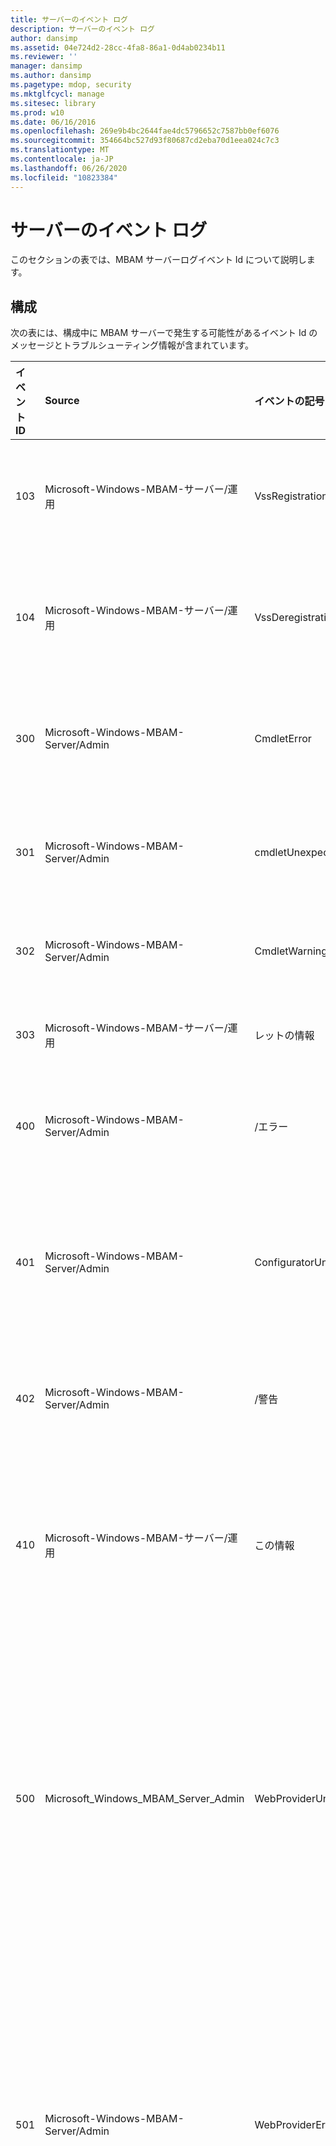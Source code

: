 ```yaml
---
title: サーバーのイベント ログ
description: サーバーのイベント ログ
author: dansimp
ms.assetid: 04e724d2-28cc-4fa8-86a1-0d4ab0234b11
ms.reviewer: ''
manager: dansimp
ms.author: dansimp
ms.pagetype: mdop, security
ms.mktglfcycl: manage
ms.sitesec: library
ms.prod: w10
ms.date: 06/16/2016
ms.openlocfilehash: 269e9b4bc2644fae4dc5796652c7587bb0ef6076
ms.sourcegitcommit: 354664bc527d93f80687cd2eba70d1eea024c7c3
ms.translationtype: MT
ms.contentlocale: ja-JP
ms.lasthandoff: 06/26/2020
ms.locfileid: "10823384"
---
```

# サーバーのイベント ログ


このセクションの表では、MBAM サーバーログイベント Id について説明します。

## 構成


次の表には、構成中に MBAM サーバーで発生する可能性があるイベント Id のメッセージとトラブルシューティング情報が含まれています。

<table>
<colgroup>
<col width="20%" />
<col width="20%" />
<col width="20%" />
<col width="20%" />
<col width="20%" />
</colgroup>
<thead>
<tr class="header">
<th align="left">イベント ID</th>
<th align="left">Source</th>
<th align="left">イベントの記号</th>
<th align="left">メッセージ</th>
<th align="left">トラブルシューティング</th>
</tr>
</thead>
<tbody>
<tr class="odd">
<td align="left"><p>103</p></td>
<td align="left"><p>Microsoft-Windows-MBAM-サーバー/運用</p></td>
<td align="left"><p>VssRegistrationException</p></td>
<td align="left"><p>VSS 登録中に例外がスローされました。</p></td>
<td align="left"><p></p></td>
</tr>
<tr class="even">
<td align="left"><p>104</p></td>
<td align="left"><p>Microsoft-Windows-MBAM-サーバー/運用</p></td>
<td align="left"><p>VssDeregistrationException</p></td>
<td align="left"><p>VSS 登録解除中に例外がスローされました。</p></td>
<td align="left"><p></p></td>
</tr>
<tr class="odd">
<td align="left"><p>300</p></td>
<td align="left"><p>Microsoft-Windows-MBAM-Server/Admin</p></td>
<td align="left"><p>CmdletError</p></td>
<td align="left"><p>フォルダーの削除に失敗しました。</p></td>
<td align="left"><p>タスクの実行中に終了したエラーが発生したことを示します。 さらに、MBAM セットアップを診断するために、ログの他のイベントメッセージを調べます。</p></td>
</tr>
<tr class="even">
<td align="left"><p>301</p></td>
<td align="left"><p>Microsoft-Windows-MBAM-Server/Admin</p></td>
<td align="left"><p>cmdletUnexpectedError</p></td>
<td align="left"><p>予期しないコマンドレットエラー。</p></td>
<td align="left"><p></p></td>
</tr>
<tr class="odd">
<td align="left"><p>302</p></td>
<td align="left"><p>Microsoft-Windows-MBAM-Server/Admin</p></td>
<td align="left"><p>CmdletWarning</p></td>
<td align="left"><p>コマンドレットの警告。</p></td>
<td align="left"><p></p></td>
</tr>
<tr class="even">
<td align="left"><p>303</p></td>
<td align="left"><p>Microsoft-Windows-MBAM-サーバー/運用</p></td>
<td align="left"><p>レットの情報</p></td>
<td align="left"><p>コマンドレットの情報。</p></td>
<td align="left"><p>情報のみトラブルシューティングは不要です。 このイベントは、enabling\disabling (機能の開始) や操作の取り消しなどのコマンドレットによって、タスクが実行されていることを示します。</p></td>
</tr>
<tr class="odd">
<td align="left"><p>400</p></td>
<td align="left"><p>Microsoft-Windows-MBAM-Server/Admin</p></td>
<td align="left"><p>/エラー</p></td>
<td align="left"><p>コンフィギュレーターエラー。</p></td>
<td align="left"><p>MBAM コンフィギュレーターの起動中にエラーが発生したことを示します。 ユーザーに MBAM コンフィギュレーターを起動する適切な権限があることを確認します。</p></td>
</tr>
<tr class="even">
<td align="left"><p>401</p></td>
<td align="left"><p>Microsoft-Windows-MBAM-Server/Admin</p></td>
<td align="left"><p>ConfiguratorUnexpectedError</p></td>
<td align="left"><p>予期しないコンフィギュレーターエラー。</p></td>
<td align="left"><p>MBAM コンフィギュレータータスクの実行中に終了エラーが発生したことを示します。 エラーメッセージには、エラーに関する詳細情報が含まれています。 また、イベントログの他のエラーメッセージを調べて、MBAM セットアップをさらに診断します。 次のような既知のエラーがあります。</p>
<ul>
<li><p>ユーザーによって選択された証明書を取得または検証できない</p></li>
<li><p>レポート URL の解析エラー</p></li>
<li><p>ユーザーのイベントログを開くことができない</p></li>
</ul></td>
</tr>
<tr class="odd">
<td align="left"><p>402</p></td>
<td align="left"><p>Microsoft-Windows-MBAM-Server/Admin</p></td>
<td align="left"><p>/警告</p></td>
<td align="left"><p>コンフィギュレーター警告。</p></td>
<td align="left"><p>MBAM コンフィギュレータータスクが予期したとおりに完了せず、完全に失敗しなかったことを示します。 既知のタスクには、web アプリケーション機能で構成された LocalMachine\My store の見つからない証明書、または保留中のタスクのタイムアウトが含まれます。</p></td>
</tr>
<tr class="even">
<td align="left"><p>410</p></td>
<td align="left"><p>Microsoft-Windows-MBAM-サーバー/運用</p></td>
<td align="left"><p>この情報</p></td>
<td align="left"><p>コンフィギュレーター情報。</p></td>
<td align="left"><p>情報のみトラブルシューティングは不要です。 このイベントは、MBAM コンフィギュレーターによってタスクが呼び出されていることを示します。 既知のタスクには次のものがあります。</p>
<ul>
<li><p>コンフィギュレーターの起動</p></li>
<li><p>MBAM 機能のソフトウェアの前提条件を確認する</p></li>
<li><p>MBAM 機能のパラメーターを検証する</p></li>
<li><p>MBAM 機能の Enabling\disabling\committing</p></li>
<li><p>コンフィギュレーターからの PowerShell スクリプトの生成</p></li>
</ul></td>
</tr>
<tr class="odd">
<td align="left"><p>500</p></td>
<td align="left"><p>Microsoft_Windows_MBAM_Server_Admin</p></td>
<td align="left"><p>WebProviderUnexpectedError</p></td>
<td align="left"><p>Web アプリケーションプロバイダーの予期しないエラーが発生した。</p></td>
<td align="left"><p>MBAM web サイトまたは web サービスを IIS で有効化および構成するときに、エラーが発生したことを示します。 次のような既知のエラーがあります。</p>
<ul>
<li><p>IIS のルートフォルダーが見つかりませんでした</p></li>
<li><p>ファイルの形式が正しくないか、設定が見つからないために web.config の IIS 構成にアクセスできない</p></li>
<li><p>Web アプリケーションの作成または削除に失敗した場合</p></li>
<li><p>IIS アクセス違反</p></li>
</ul>
<p>このエラーは、MBAM が Active Directory (AD) にアクセスしてユーザーアカウントを検証できない場合にも記録されます。 IIS がインストールされていること、適切に構成されていること、IIS サービスが実行されていることを確認します。 すべての MBAM ソフトウェアの前提条件を満たしていることを確認します。 ユーザーに、IIS インスタンスで web アプリケーションを作成するための適切な権限があることを確認します。 ユーザーに AD 内のユーザーアカウントオブジェクトの読み取りアクセス権があることを確認します。</p></td>
</tr>
<tr class="even">
<td align="left"><p>501</p></td>
<td align="left"><p>Microsoft-Windows-MBAM-Server/Admin</p></td>
<td align="left"><p>WebProviderError</p></td>
<td align="left"><p>Web アプリケーションプロバイダーの予期しないエラーが発生した。</p></td>
<td align="left"><p>MBAM web サイトまたは web サービスを IIS で有効化、無効化、または構成しているときにエラーが発生したことを示します。 次のような既知のエラーがあります。</p>
<ul>
<li><p>IIS から基本または WSHttp のバインド情報を読み取ることができない</p></li>
<li><p>IIS 構成ファイルの id セクションまたは id セクションの DNS エントリが見つからない</p></li>
<li><p>レジストリキー HKLM\SOFTWARE\Microsoft\InetStp を開くことができない</p></li>
<li><p>レジストリキー HKLM\SOFTWARE\Microsoft\InetStp から値のパスの Wwwroot を読み取ることができない</p></li>
<li><p>ユーザーは MBAM の予約名で仮想ディレクトリ名を指定しようとしています</p></li>
</ul>
<p>IIS がインストールされ、正しく構成されていることを確認します。 レジストリキー HKLM\SOFTWARE\Microsoft\InetStp: PathWWWRoot が存在し、アクセス可能であることを確認します。 IIS のバインド情報が破損していないことを確認します。</p></td>
</tr>
<tr class="odd">
<td align="left"><p>502</p></td>
<td align="left"><p>Microsoft-Windows-MBAM-Server/Admin</p></td>
<td align="left"><p>WebProviderWarning</p></td>
<td align="left"><p>Web アプリケーションプロバイダーの警告。</p></td>
<td align="left"><p>MBAM web サイトまたは web サービスを有効にしているときに、終了しないエラーが発生したことを示します。 次のような既知のエラーがあります。</p>
<ul>
<li><p>アプリプールアカウントのサービスプリンシパル名 (SPN) を検証するための AD へのアクセスエラー</p></li>
<li><p>AD の複数のアカウントに割り当てられているため、SPN の検証が失敗する</p></li>
<li><p>AD のアプリプールアカウントで SPN を登録できない</p></li>
<li><p>SPN が AD のアプリプール以外のアカウントに登録されている</p></li>
<li><p>ロールバック操作中に AD のアプリプールアカウントから SPN を削除できない</p></li>
<li><p>IIS サーバーで IIS_IUSRS グループに [バッチとしてログオン] 権限が付与されているかどうかを確認できない</p></li>
</ul>
<p>イベントメッセージには、特定のエラーに関する詳細情報が含まれます。 MBAM セットアップが実行されているサーバーから広告が到達可能であることを確認します。 MBAM セットアップを実行しているユーザーが、AD のアプリプールアカウントに対する読み取りアクセス許可を持っていることを確認します。 SPN が AD のアプリプールアカウントで既に登録されている場合は、他のアカウントに登録されていないことを確認します。</p></td>
</tr>
<tr class="even">
<td align="left"><p>503</p></td>
<td align="left"><p>Microsoft-Windows-MBAM-サーバー/運用</p></td>
<td align="left"><p>WebProviderInformation</p></td>
<td align="left"><p>Web アプリケーションプロバイダー情報。 説明</p></td>
<td align="left"><p>情報のみトラブルシューティングは不要です。 このイベントは、MBAM セットアップによってタスクが呼び出されていることを示します。 既知のタスクには、バインド情報やルートサイトなどの IIS 構成の取得、サービスプリンシパル名 (SPN) の構成などがあります。</p></td>
</tr>
<tr class="odd">
<td align="left"><p>600</p></td>
<td align="left"><p>Microsoft-Windows-MBAM-Server/Admin</p></td>
<td align="left"><p>SetupUnexpectedError</p></td>
<td align="left"><p>予期しないセットアップエラー。</p></td>
<td align="left"><p>Enabling\disabling または MBAM 機能の構成中に終了エラーが発生したことを示します。 次のような既知のエラーがあります。</p>
<ul>
<li><p>エラーの発生後にタスクをロールバックできない</p></li>
<li><p>レジストリからの読み取りエラー</p></li>
<li><p>ファイルシステム内のフォルダーを作成または削除できない</p></li>
<li><p>SQL のバージョン情報を読み取ることができない</p></li>
<li><p>SQL で VSS writer を登録できない</p></li>
</ul>
<p>イベントメッセージには、特定のエラーに関する詳細情報が含まれます。 すべての MBAM ソフトウェアの前提条件を満たしていることを確認します。 MBAM レジストリパス (存在する場合)、HKEY_LOCAL_MACHINE \SOFTWARE\Microsoft\MBAM Server、サブキーがすべて読み取り可能であることを確認します。 MBAM セットアップが実行されているサーバーから広告が到達可能であることを確認します。 MBAM セットアップを実行しているユーザーに AD の読み取りアクセス許可が与えられていることを確認します。</p>
<p>VSS ライター登録が成功した場合は、サポートされているバージョンの SQL がインストールされていることと、MBAM セットアップを実行しているユーザーがインスタンスにアクセスできることを確認します。 MBAM 機能を無効にするか、MBAM をアンインストールする場合、MBAM がその web サイトと web サービスを削除できるように、ログファイルや web.config ファイルなどのすべてのファイルが閉じていることを確認します。</p></td>
</tr>
<tr class="even">
<td align="left"><p>601</p></td>
<td align="left"><p>Microsoft-Windows-MBAM-Server/Admin</p></td>
<td align="left"><p>SetupError</p></td>
<td align="left"><p>セットアップエラー。</p></td>
<td align="left"><p>Enabling\disabling または MBAM 機能の構成中に終了エラーが発生したことを示します。 次のような既知のエラーがあります。</p>
<ul>
<li><p>IIS で MBAM 構成を読み取ることができない</p></li>
<li><p>IIS 構成の壊れた appSettings セクション、または設定の誤り</p></li>
<li><p>ホスト名の検証エラー</p></li>
<li><p>SQL のバージョン情報を読み取ることができない</p></li>
<li><p>SQL で VSS writer を登録できない</p></li>
</ul>
<p>イベントメッセージには、特定のエラーに関する詳細情報が含まれます。 IIS がインストールされ、正しく構成されていることを確認します。 すべての MBAM ソフトウェアの前提条件を満たしていることを確認します。 VSS ライター登録が成功した場合は、サポートされているバージョンの SQL がインストールされていることと、MBAM セットアップを実行しているユーザーがインスタンスにアクセスできることを確認します。</p></td>
</tr>
<tr class="odd">
<td align="left"><p>602</p></td>
<td align="left"><p>Microsoft-Windows-MBAM-Server/Admin</p></td>
<td align="left"><p>SetupWarning</p></td>
<td align="left"><p>設定の警告。</p></td>
<td align="left"><p>Enabling\disabling または MBAM 機能 (Configuration Manager (CM) インテグレーションまたは MBAM web アプリケーションなど) を構成しているときに、終了しないエラーが発生したことを示します。 既知のエラー: CM の SRS ロールポイントからの MBAM レポートの削除に失敗し、ドメインコントローラーからホスト名を解決できませんでした。 イベントメッセージには、特定のエラーに関する詳細情報が含まれます。</p>
<p>MBAM セットアップが実行されているサーバーから広告が到達可能であることを確認します。 MBAM セットアップを実行しているユーザーが、CM で SRS 役割ポイントとして構成されている SSRS インスタンスのアクセス許可を削除していることを確認します。</p></td>
</tr>
<tr class="even">
<td align="left"><p>603</p></td>
<td align="left"><p>Microsoft-Windows-MBAM-サーバー/運用</p></td>
<td align="left"><p>SetupInformation</p></td>
<td align="left"><p>セットアップ情報。</p></td>
<td align="left"><p>情報のみトラブルシューティングは不要です。</p></td>
</tr>
<tr class="odd">
<td align="left"><p>605</p></td>
<td align="left"><p>Microsoft-Windows-MBAM-Server/Admin</p></td>
<td align="left"><p>Webproviderソフトウェア Checkfailure</p></td>
<td align="left"><p>Web アプリケーションは、1つ以上のソフトウェアの依存関係が満たされていないため、有効にできません。</p></td>
<td align="left"><p>MBAM web site/web サービスのインストール中に、MBAM セットアップは必要な前提条件が適切かどうかを確認します。 このメッセージは、必要な前提条件が見つからないため、MBAM が要求された web サイト/web サービスをインストールできなかったことを示します。 不足している前提条件の詳細については、このメッセージの前にあるエラーメッセージを参照してください。</p></td>
</tr>
<tr class="even">
<td align="left"><p>606</p></td>
<td align="left"><p>Microsoft-Windows-MBAM-Server/Admin</p></td>
<td align="left"><p>SetupParameterValidationFailure</p></td>
<td align="left"><p>サーバー機能を有効にするために必要なパラメーターが指定されていないか、検証に合格しませんでした。</p></td>
<td align="left"><p>MBAM 機能を構成するために必要なパラメーターが指定されていないか、検証をパスしなかったことを示します。</p></td>
</tr>
<tr class="odd">
<td align="left"><p>607</p></td>
<td align="left"><p>Microsoft-Windows-MBAM-Server/Admin</p></td>
<td align="left"><p>SetupParameterValidationFailureWithError</p></td>
<td align="left"><p>サーバー機能を有効にするために必要な指定されたパラメーターを検証しようとしたときにエラーが発生しました。</p></td>
<td align="left"><p>サーバー機能を有効にするために必要な指定されたパラメーターを検証しようとしたときに、エラーが発生したことを示します。</p></td>
</tr>
<tr class="even">
<td align="left"><p>700</p></td>
<td align="left"><p>Microsoft-Windows-MBAM-Server/Admin</p></td>
<td align="left"><p>DbProviderUnexpectedError</p></td>
<td align="left"><p>データベースプロバイダーの予期しないエラーが発生した。</p></td>
<td align="left"><p></p></td>
</tr>
<tr class="odd">
<td align="left"><p>701</p></td>
<td align="left"><p>Microsoft-Windows-MBAM-Server/Admin</p></td>
<td align="left"><p>DbProviderError</p></td>
<td align="left"><p>DB プロバイダーエラー。</p></td>
<td align="left"><p>EventDetails セクションに含まれるメッセージは、実際のエラーに関する詳細情報を提供する必要があります。 確認する領域の一部を次に示します。</p>
<ul>
<li><p>MBAM セットアップ指定された接続情報を使用してデータベースに接続できませんでした。 MBAM セットアップに提供される接続文字列の詳細を確認します。</p></li>
<li><p>MBAM セットアップ指定したドメインアカウントの資格情報を使用して、指定されたデータベースに接続できませんでした。 ドメインアカウントのユーザー名とパスワードが有効であることを確認します。</p></li>
<li><p>MBAM セットアップ指定したドメインアカウントの資格情報を使用して、指定されたデータベースに接続できませんでした。 指定したドメインアカウントに、MBAM データベースに接続するために必要な権限があることを確認します。</p></li>
<li><p>Mbam の新しいバージョンの MBAM データベースが既にインストールされている場合、MBAM Dac pac が失敗します。 指定の SQL server に MBAM Db の新しいバージョンが存在しないことを確認します。</p></li>
</ul></td>
</tr>
<tr class="even">
<td align="left"><p>702</p></td>
<td align="left"><p>Microsoft-Windows-MBAM-Server/Admin</p></td>
<td align="left"><p>DbProviderWarning</p></td>
<td align="left"><p>DB プロバイダーの警告。</p></td>
<td align="left"><p></p></td>
</tr>
<tr class="odd">
<td align="left"><p>703</p></td>
<td align="left"><p>Microsoft-Windows-MBAM-サーバー/運用</p></td>
<td align="left"><p>DbProviderInformation</p></td>
<td align="left"><p>DB プロバイダー情報。</p></td>
<td align="left"><p>情報のみトラブルシューティングは不要です。</p></td>
</tr>
<tr class="even">
<td align="left"><p>704</p></td>
<td align="left"><p>Microsoft-Windows-MBAM-Server/Admin</p></td>
<td align="left"><p>DbProviderDacError</p></td>
<td align="left"><p>データ層アプリケーションの展開中にエラーが発生しました。</p></td>
<td align="left"><p>MBAM は、データベースをデータ層アプリケーションとしてパッケージ化し、そのデータベースを Microsoft の場合は、そのアプリケーションを登録しようとします。 コンテキストのエラーメッセージは、DAC サービスによって報告されます。 イベントには、発生した問題に関する詳細情報が含まれている必要があります。 エラーメッセージ内の情報を読み、問題のトラブルシューティングを行い、修正します。</p></td>
</tr>
<tr class="odd">
<td align="left"><p>705</p></td>
<td align="left"><p>Microsoft-Windows-MBAM-Server/Admin</p></td>
<td align="left"><p>DbProviderDacWarning</p></td>
<td align="left"><p>データ層アプリケーションの展開中に警告が発生しました。</p></td>
<td align="left"><p>MBAM は、データベースをデータ層アプリケーションとしてパッケージ化し、それを Microsoft の場合は、これらのファイルを登録しようとします。 コンテキストの警告メッセージは、DAC サービスによって報告されます。 イベントには、発生した問題に関する詳細情報が含まれている必要があります。 警告メッセージの情報を読み、問題のトラブルシューティングを行い、修正します。</p></td>
</tr>
<tr class="even">
<td align="left"><p>706</p></td>
<td align="left"><p>Microsoft-Windows-MBAM-サーバー/運用</p></td>
<td align="left"><p>DbProviderDacInformation</p></td>
<td align="left"><p>データ層アプリケーションの展開中にメッセージが発生しました。</p></td>
<td align="left"><p>情報のみトラブルシューティングは不要です。</p></td>
</tr>
<tr class="odd">
<td align="left"><p>800</p></td>
<td align="left"><p>Microsoft-Windows-MBAM-Server/Admin</p></td>
<td align="left"><p>ReportProviderUnexpectedError</p></td>
<td align="left"><p>レポートプロバイダーの予期しないエラーが発生した。</p></td>
<td align="left"><p>レポートプロバイダーの予期しないエラーが発生した。 説明{exceptionDetails}次に、考えられる例外の詳細をいくつか示します。</p>
<p><strong>ディレクトリ &#39; {directoryName} の名前の取得中にエラーが発生しました &#39;</strong></p>
<p><strong>ディレクトリ &#39; {directoryName} のファイルの取得中に例外が発生しました &#39;</strong></p>
<p><strong>ディレクトリ &#39; {directoryName} のディレクトリを列挙するときに例外が発生しました &#39;</strong></p>
<p><strong>ファイル &#39; {fileName} のすべてのバイトを読み取り中に例外が発生しました &#39;</strong></p>
<p>MBAM のインストール中に、MBAM セットアップでは、指定したインストールパスにすべてのレポートファイルが unzips されます。 レポートのインストールの一環として、インストールモジュールはインストールパスで解凍されたレポートファイルにアクセスし、SQL Reporting services と通信してレポートファイルを公開します。 上記のエラーは、MBAM が、解凍されたインストールパスでファイル/フォルダーにアクセスできない場合に発生します。 この問題を解決するには、次のヒントを参考にしてください。</p>
<ul>
<li><p>MBAM がインストールされていることを確認します。</p></li>
<li><p>Regkey HKEY_LOCAL_MACHINE \SOFTWARE\Microsoft\MBAM \ installationpath が存在し、実行しているユーザーがアクセスできることを確認します。</p></li>
<li><p>MBAM インストールパスのファイルを報告するパスが、248文字を超えていないことを確認します。</p></li>
<li><p>MBAM セットアップフォルダーまたは MBAM インストールパスに含まれるファイルが、インストール後に変更されていないことを確認します。</p></li>
<li><p>セットアップを実行しているユーザーが、MBAM インストールフォルダーの読み取り/書き込みを許可されていることを確認します。</p></li>
</ul>
<p><strong>Reporting Services の接続に失敗しました。{exceptionDetails}</strong></p>
<p>MBAM レポートのインストール中に、モジュールは SSRS web サービスと通信して、フォルダーを作成し、レポートを公開しようとします。 上記のメッセージは、MBAM が SSRS web サービスを検出または通信できなかったことを示します。 この問題を解決するには、次のヒントを参考にしてください。</p>
<ul>
<li><p>指定したコンピューターに SSRS がインストールされていることを確認します。</p></li>
<li><p>SSRS コンソールを使用して、SSRS が有効で実行中であることを確認します。</p></li>
<li><p>セットアップを実行しているユーザーが、SSRS へのアクセスを許可されていることを確認します。</p></li>
</ul>
<p><strong>Reporting Services インスタンス URL &#39; {SSRSInstanceUrl} &#39; を使用して MBAM レポートを削除できませんでした。MBAM レポートに必要な SSRS インスタンスが実行され、正しく構成されていることを確認します。</strong></p>
<p>MBAM インストールに失敗した場合、またはユーザーが MBAM レポート機能を無効にした場合、セットアップモジュールは SSRS レポートを削除します。 上記のメッセージは、MBAM が SSRS レポートを削除できなかったことを示します。 この問題を解決するには、次のヒントを参考にしてください。</p>
<ul>
<li><p>指定したコンピューターに SSRS がインストールされていることを確認します。</p></li>
<li><p>SSRS コンソールを使用して、SSRS が有効で実行中であることを確認します。</p></li>
<li><p>セットアップを実行しているユーザーが、SSRS へのアクセスを許可されていることを確認します。</p></li>
</ul>
<p><strong>レポートの発行中にエラーが発生しました。{exceptionDetails}。</strong></p>
<p>MBAM レポートのインストール中に、モジュールは SSRS web サービスと通信して、フォルダーを作成し、レポートを公開しようとします。 上のメッセージは、レポートの発行中に、SSRS web サービスによって報告され、例外が発生したことを示します。 この問題を解決するには、次のヒントを参考にしてください。</p>
<ul>
<li><p>SSRS コンソールを使用して、SSRS が有効で実行中であることを確認します。</p></li>
<li><p>セットアップを実行しているユーザーが、SSRS へのレポートのアクセス/公開を許可されていることを確認します。</p></li>
</ul>
<p><strong>グループのユーザー名 &#39; {userName} &#39; のポリシーは既に存在します。 これが正しくない場合は、レポートサービスの重複または無効のポリシーを手動で変更します。</strong></p>
<p>MBAM レポートを公開した後、MBAM セットアップは MBAM レポートのユーザーロール (まだ存在しない場合) を作成し、それに対応するユーザーポリシーを設定します。 上のエラーは、レポートユーザーロールポリシーを設定しているときに、SSRS web サービスで例外がスローされたことを示します。 イベントメッセージに記載されている手順に従い、「」を参照してください &quot; <a href="https://www.microsoft.com/technet/support/ee/transform.aspx?ProdName=SQL+Server+Reporting+Services&amp;ProdVer=8.00&amp;EvtID=rsInvalidPolicyDefinition&amp;EvtSrc=Microsoft.ReportingServices.Diagnostics.ErrorStrings.resources.Strings&amp;LCID=1033&amp;quot" data-raw-source="https://www.microsoft.com/technet/support/ee/transform.aspx?ProdName=SQL+Server+Reporting+Services&amp;amp;ProdVer=8.00&amp;amp;EvtID=rsInvalidPolicyDefinition&amp;amp;EvtSrc=Microsoft.ReportingServices.Diagnostics.ErrorStrings.resources.Strings&amp;amp;LCID=1033&amp;quot"> https://www.microsoft.com/technet/support/ee/transform.aspx?ProdName=SQL+Server+Reporting+Services&amp 。ProdVer = 8.00 &amp; evtid = rsInvalidPolicyDefinition &amp; evtsrc =: 文字列 &amp; LCID = 1033&quot </a> ; 詳細については、こちらを参照してください。</p>
<p><strong>SSRS {exceptionDetails} へのアクセスの検証中にエラーが発生しました。</strong></p>
<p>前提条件の確認の一部として、MBAM setup は、ユーザーが SSRS の下にある [アクセス/作成] フォルダーに対する必要な権限を持っているかどうかを確認します。 このエラーメッセージは、SSRS へのアクセスを確認するために例外が発生したことを示します。 デバッグのヒントについては、例外の詳細を参照してください。</p>
<p><strong>SSRS URL の確認中に SOAP エラーが発生しました。{exceptionDetails}</strong></p>
<p><strong>SSRS URL の確認中に web エラーが発生しました。{exceptionDetails}</strong></p>
<p><strong>SSRS URL の確認中に http/https エラーが発生しました。{exceptionDetails}</strong></p>
<p><strong>SSRS URL の確認中にエラーが発生しました。{exceptionDetails}</strong></p>
<p>前提条件チェックの一部として、MBAM セットアップは、指定された SSRS インスタンスに関連付けられている Url を取得し、SSRS web サービスとの通信を試みます。 上記のエラーメッセージは、指定した URL の SSRS web サービスが例外をスローしたことを示しています。詳細については、「例外の詳細」を参照してください。 ここでは、SSRS 通信の問題を解決するためのヒントをいくつか紹介します。</p>
<ul>
<li><p>指定したコンピューターに SSRS がインストールされていることを確認します。</p></li>
<li><p>SSRS コンソールを使用して、SSRS が有効で実行中であることを確認します。</p></li>
<li><p>セットアップを実行しているユーザーが、SSRS へのアクセスを許可されていることを確認します。</p></li>
</ul>
<p><strong>SSRS バージョンの取得中にエラーが発生しました。 {exceptionDetails}</strong></p>
<p>前提条件の確認の一部として、MBAM セットアップは WMI を検索して、指定された SSRS インスタンスに関連付けられているバージョン番号を取得します。 上のエラーメッセージは、WMI の照会中に例外が発生したことを示します。 詳細については、「例外の詳細」を参照してください。 次のようなチェックを行うことができます。</p>
<ul>
<li><p>指定したインスタンス名の SSRS が指定のコンピューターにインストールされていることを確認します。</p></li>
<li><p>SSRS コンソールを使用して、SSRS が有効で実行中であることを確認します。</p></li>
<li><p>セットアップを実行しているユーザーが、WMI 名前空間の下にある SSRS クラスのクエリを許可されていることを確認します。</p></li>
</ul>
<p><strong>現在のユーザーは、{ssrsWMINamespace} &#39; に WMI 名前空間 &#39; アクセスする権限がありません。</strong></p>
<p><strong>{SsrsWMINamespace} &#39; の名前空間 &#39; の列挙中にエラーが発生しました。 ローカルホスト上の SSRS WMI プロバイダーの RPC サーバーが見つかりません。</strong></p>
<p><strong>{SsrsNamespace} &#39; &#39; 名前空間の列挙中にエラーが発生しました。 ローカルホスト上で SSRS のインスタンスが見つかりません。</strong></p>
<p><strong>WMI へのアクセス中にエラーが発生しました。 インスタンス &#39; {ssrsInstance} &#39; の RPC サーバーが見つかりませんでした。</strong></p>
<p><strong>WMI へのアクセス中にエラーが発生しました。 インスタンス名 &#39; {ssrsInstanceName} &#39; が正しくありません。</strong></p>
<p><strong>WMI へのアクセス中にエラーが発生しました。 ローカルホストで &#39; {ssrsInstanceName} &#39; インスタンスが見つかりません。</strong></p>
<p>前提条件チェックの一部として、MBAM セットアップは WMI を検索して、指定されたインスタンスに関連付けられている WMI 名前空間を取得します。 上のエラーメッセージは、WMI の照会中に例外が発生したことを示します。 詳細については、「例外の詳細」を参照してください。 次のようなチェックを行うことができます。</p>
<ul>
<li><p>指定したインスタンス名の SSRS が指定のコンピューターにインストールされていることを確認します。</p></li>
<li><p>SSRS コンソールを使用して、SSRS が有効で実行中であることを確認します。</p></li>
<li><p>セットアップを実行しているユーザーが、WMI 名前空間の下にあるアクセス/クエリ SSRS クラスを許可していることを確認します。</p></li>
</ul></td>
</tr>
<tr class="even">
<td align="left"><p>801</p></td>
<td align="left"><p>Microsoft-Windows-MBAM-Server/Admin</p></td>
<td align="left"><p>ReportProviderError</p></td>
<td align="left"><p>レポートプロバイダーの予期しないエラーが発生した。</p></td>
<td align="left"><p>SQL server reporting services インスタンスの名前が指定されている場合、MBAM は、レポートインスタンスに対応する WMI 名前空間を見つけて、それに接続しようとします。 このエラーは、MBAM が SSRS WMI 名前空間を検索するか、または実行しようとしたときに、MBAM で例外が発生した場合に発生します。 詳細については、このメッセージの前に MBAM セットアップチャネルに記録されているエラーメッセージの情報を参照してください。 次の点を確認できます。</p>
<ul>
<li><p>指定したインスタンス名の SSRS が稼働していることを確認する</p></li>
<li><p>MBAM インストールを実行しているユーザーアカウントに、SSRS WMI 名前空間へのクエリ/接続に必要な権限があることを確認する</p></li>
</ul></td>
</tr>
<tr class="odd">
<td align="left"><p>802</p></td>
<td align="left"><p>Microsoft-Windows-MBAM-Server/Admin</p></td>
<td align="left"><p>ReportProviderWarning 警告</p></td>
<td align="left"><p>レポートプロバイダーの警告。</p></td>
<td align="left"><p></p></td>
</tr>
<tr class="even">
<td align="left"><p>803</p></td>
<td align="left"><p>Microsoft-Windows-MBAM-サーバー/運用</p></td>
<td align="left"><p>ReportProviderInformation</p></td>
<td align="left"><p>プロバイダー情報をレポートします。</p></td>
<td align="left"><p>情報のみトラブルシューティングは不要です。</p></td>
</tr>
<tr class="odd">
<td align="left"><p>900</p></td>
<td align="left"><p>Microsoft-Windows-MBAM-Server/Admin</p></td>
<td align="left"><p>CMProviderUnexpectedError</p></td>
<td align="left"><p>CM provider で予期しないエラーが発生した。</p></td>
<td align="left"><p>MBAM の Configuration Manager (CM) 統合機能を enabling\disabling または構成しているときに、終了エラーが発生したことを示します。 次のような既知のエラーがあります。</p>
<ul>
<li><p>SMS プロバイダー経由で CM サイトサーバーに接続できない</p></li>
<li><p>レジストリからの読み取りエラー</p></li>
<li><p>ファイルシステム内のフォルダーを作成または削除できない</p></li>
<li><p>ローカルコンピューター上の Configuration Manager コンソールのインストールを見つけることができない</p></li>
<li><p>CM で SRS の役割ポイントとして構成されている SSRS インスタンスの情報を取得できない</p></li>
</ul>
<p>イベントメッセージには、特定のエラーに関する詳細情報が含まれます。 すべての MBAM ソフトウェアの前提条件を満たしていることを確認します。 MBAM レジストリパス (存在する場合)、HKEY_LOCAL_MACHINE \SOFTWARE\Microsoft\MBAM Server、およびすべてのサブキーが読み取り可能であることを確認します。 MBAM がサポートされている Configuration Manager のバージョンと統合されていることを確認します。 MBAM セットアップが呼び出されているコンピューターに Configuration Manager コンソールがインストールされていることを確認します。また、コンソールを使用してターゲット CM サイトサーバーに接続することもできます。 有効な SSRS インスタンスが CM の SRS ロールポイントとして構成されていること、および MBAM セットアップを実行しているユーザーに SSRS インスタンスの read\write 権限が与えられていることを確認します。</p></td>
</tr>
<tr class="even">
<td align="left"><p>901</p></td>
<td align="left"><p>Microsoft-Windows-MBAM-Server/Admin</p></td>
<td align="left"><p>CMProviderError</p></td>
<td align="left"><p>CM provider で予期しないエラーが発生した。</p></td>
<td align="left"><p>MBAM の Configuration Manager (CM) 統合機能を enabling\disabling または構成しているときに、終了エラーが発生したことを示します。 次のような既知のエラーがあります。</p>
<ul>
<li><p>SMS プロバイダー経由で CM サイトサーバーに接続できない</p></li>
<li><p>レジストリからの読み取りエラー</p></li>
<li><p>ファイルシステム内のフォルダーを作成または削除できない</p></li>
<li><p>ローカルコンピューター上の Configuration Manager コンソールのインストールを見つけることができない</p></li>
<li><p>SSRS の ConfigMgr フォルダーが、SRS の役割ポイントレポートのルートフォルダーとして見つからない</p></li>
<li><p>SSRS に ConfigMgr 共有データソースが見つかりませんでした</p></li>
<li><p>CM の SRS 役割ポイントとして構成されている SSRS インスタンスでの SSRS レポートの展開に失敗する</p></li>
<li><p>CM で構成項目とベースラインを作成できない</p></li>
</ul>
<p>イベントメッセージには、特定のエラーに関する詳細情報が含まれます。 すべての MBAM ソフトウェアの前提条件を満たしていることを確認します。 MBAM レジストリパス (存在する場合)、HKEY_LOCAL_MACHINE \SOFTWARE\Microsoft\MBAM Server、およびすべてのサブキーが読み取り可能であることを確認します。 MBAM がサポートされている Configuration Manager のバージョンと統合されていることを確認します。 MBAM セットアップが呼び出されているコンピューターに Configuration Manager コンソールがインストールされていることを確認します。また、コンソールを使用してターゲット CM サイトサーバーに接続することもできます。 CM で構成項目、ベースライン、コレクションを作成するために必要な read\write 権限がユーザーにあることを確認します。 有効な SSRS インスタンスが CM の SRS ロールポイントとして構成されていること、および MBAM セットアップを実行しているユーザーに SSRS インスタンスの read\write 権限が与えられていることを確認します。</p></td>
</tr>
<tr class="odd">
<td align="left"><p>902</p></td>
<td align="left"><p>Microsoft_Windows_MBAM_Server_Admin</p></td>
<td align="left"><p>CMProviderWarning</p></td>
<td align="left"><p>CM provider の警告。</p></td>
<td align="left"><p>Configuration Manager (CM) 統合機能を有効にしているときに、終了しないエラーが発生したことを示します。 既知のエラーとしては、MBAM サポートされているコンピューターコレクションでのコレクションルールのコミットの失敗、およびその他の SSRS およびネットワーク関連のエラーがあります。</p>
<p>イベントメッセージには、特定のエラーに関する詳細情報が含まれます。 この警告の原因となる操作は、警告の後に廃止されます。 何度か再試行した後にエラーが引き続き発生する場合は、MBAM が実際のエラーで終了する可能性があります。 さらに、MBAM セットアップを診断するために、ログの他のイベントメッセージを調べます。</p></td>
</tr>
<tr class="even">
<td align="left"><p>903</p></td>
<td align="left"><p>Microsoft-Windows-MBAM-サーバー/運用</p></td>
<td align="left"><p>CMProviderInformation</p></td>
<td align="left"><p>CM プロバイダー情報。</p></td>
<td align="left"><p>情報のみトラブルシューティングは不要です。</p></td>
</tr>
</tbody>
</table>

 

## 操作


次の表には、MBAM を実行しているときに発生する可能性があるイベント Id のメッセージとトラブルシューティング情報が含まれています。

<table>
<colgroup>
<col width="20%" />
<col width="20%" />
<col width="20%" />
<col width="20%" />
<col width="20%" />
</colgroup>
<thead>
<tr class="header">
<th align="left">イベント ID</th>
<th align="left">Source</th>
<th align="left">イベントの記号</th>
<th align="left">メッセージ</th>
<th align="left">トラブルシューティング</th>
</tr>
</thead>
<tbody>
<tr class="odd">
<td align="left"><p>件</p></td>
<td align="left"><p>Microsoft-Windows-MBAM-Web/Admin</p></td>
<td align="left"><p>WebAppSpnError</p></td>
<td align="left"><p>アプリケーション: {SiteName} {VirtualDirectory} に、次のサービスプリンシパル名 (Spn) が含まれていません: {ListOfSpns} アカウントに必要な Spn を登録してください。 {ExecutionAccount}。</p></td>
<td align="left"><p>統合 Windows 認証を成功させるには、必要な Spn が適切である必要があります。 このメッセージは、MBAM アプリケーションに必要な SPN が正しく構成されていないことを示します。 このイベントに含まれる詳細は、詳細情報を提供する必要があります。</p>
<p><a href="mbam-25-server-prerequisites-for-stand-alone-and-configuration-manager-integration-topologies.md#bkmk-prereqsams" data-raw-source="[MBAM 2.5 Server Prerequisites for Stand-alone and Configuration Manager Integration Topologies](mbam-25-server-prerequisites-for-stand-alone-and-configuration-manager-integration-topologies.md#bkmk-prereqsams)">詳細については、「mbam 2.5 Server のスタンドアロンおよび構成マネージャー統合トポロジの前提条件」の「サービスプリンシパル名 (SPN)」を参照してください </a> 。</p></td>
</tr>
<tr class="even">
<td align="left"><p>4d</p></td>
<td align="left"><p>Microsoft-Windows-MBAM Web/Operational</p></td>
<td align="left"><p>PerformanceCounterError</p></td>
<td align="left"><p>パフォーマンスカウンターの取得中にエラーが発生しました。</p>
<p>メッセージ: {EventMessage} カテゴリ: {Category Ofperformancecounter} パフォーマンスカウンター: {NameOfPerformanceCounter} インスタンス: {"パフォーマンスカウンターカテゴリインスタンスの名前" 例外: {ExceptionThrown}</p>
<p>トレースメッセージには、実際の例外メッセージが含まれています。ここでは、次の内容について説明します。</p>
<p><strong>ArgumentNullException </strong> : この例外は、要求されたパフォーマンスカウンターの category、counter、またはインスタンスが無効である場合にスローされます。</p>
<p><strong>InvalidOperationException </strong> : 区分名が空の文字列 ( &quot; &quot; ) です。-または counterName は空の文字列 ( &quot; &quot; ) です。</p>
<p>または、要求された読み取り/書き込みアクセス許可の設定がこのカウンターでは無効です。</p>
<p>または、指定されたカテゴリは存在しません (readOnly が true の場合)。</p>
<p>または、指定されたカテゴリが .NET Framework のカスタムカテゴリではありません (readOnly が false の場合)。</p>
<p>または、指定されたカテゴリがマルチインスタンスとしてマークされていて、パフォーマンスカウンターをインスタンス名で作成する必要があります。</p>
<p>-または-instanceName が127文字を超えています。</p>
<p>-または-区分区分と counterName は、さまざまな言語にローカライズされています。</p>
<p><strong>System.componentmodel.annotations </strong> : システム API へのアクセス時にエラーが発生しました。</p>
<p><strong>PlatformNotSupportedException </strong> : プラットフォームは windows 98 または Windows me (me) であり、パフォーマンスカウンターをサポートしていません。</p>
<p><strong>と unauthorizedaccessexception </strong> : 管理者権限なしで実行されているコードがパフォーマンスカウンターを読み取ろうとしました。</p></td>
<td align="left"><p>イベントに含まれるメッセージは、スローされた例外についての詳細情報を提供します。 と unauthorizedaccessexception がスローされた場合は、MBAM 実行アカウント (アプリプール) がパフォーマンスカウンター Api にアクセスできることを確認します。</p></td>
</tr>
<tr class="odd">
<td align="left"><p>100</p></td>
<td align="left"><p>Microsoft-Windows-MBAM-Web/Admin</p></td>
<td align="left"><p>AdminServiceRecoveryDbError</p></td>
<td align="left"><p><strong>GetMachineUsers </strong> : データベースからユーザー情報を取得するときにエラーが発生しました。 メッセージ: {message}-または</p>
<p><strong>GetRecoveryKey </strong> : データベースから回復キーを取得しているときにエラーが発生しました。 メッセージ: {message}-または</p>
<p><strong>GetRecoveryKey </strong> : データベースからユーザー情報を取得するときにエラーが発生しました。 メッセージ: {message}-または</p>
<p><strong>GetRecoveryKeyIds </strong> : データベースから回復キー id を取得しているときにエラーが発生しました。 メッセージ: {message}-または</p>
<p><strong>GetTpmHashForUser </strong> : 回復データベースから TPM ハッシュデータを取得するときにエラーが発生しました。 メッセージ: {message}-または</p>
<p><strong>GetTpmHashForUser </strong> : 回復データベースから TPM ハッシュデータを取得するときにエラーが発生しました。 メッセージ: {message}-または</p>
<p><strong>Querydriverecoverdata </strong> : データベースからドライブの回復データを取得するときにエラーが発生しました。 メッセージ: {message}-または</p>
<p><strong>Queryrecoverykeyidforuser </strong> : データベースから回復キー id を取得しているときにエラーが発生しました。 メッセージ: {message}-または</p>
<p><strong>QueryVolumeUsers </strong> : データベースからユーザー情報を取得するときにエラーが発生しました。</p></td>
<td align="left"><p>このメッセージは、MBAM 回復データベースとの通信中に例外が発生した場合に記録されます。 例外に関する具体的な詳細については、トレースに含まれている情報を参照してください。</p>
<p>トラブルシューティングの詳細な手順については、TechNet の記事「 <a href="https://social.technet.microsoft.com/wiki/contents/articles/2102.how-to-troubleshoot-connecting-to-the-sql-server-database-engine.aspx" data-raw-source="[How to Troubleshoot Connecting to the SQL Server Database Engine](https://social.technet.microsoft.com/wiki/contents/articles/2102.how-to-troubleshoot-connecting-to-the-sql-server-database-engine.aspx)"> SQL Server データベースエンジンへの接続に関するトラブルシューティング」を参照してください </a> 。</p></td>
</tr>
<tr class="even">
<td align="left"><p>101</p></td>
<td align="left"><p>Microsoft-Windows-MBAM-Web/Admin</p></td>
<td align="left"><p>Adminservicecomplirunning Dberror</p></td>
<td align="left"><p><strong>GetRecoveryKey </strong> : コンプライアンスデータベースへの監査イベントのログ記録中にエラーが発生しました。 メッセージ: {message}-または</p>
<p><strong>GetRecoveryKeyIds </strong> : コンプライアンスデータベースへの監査イベントのログ記録中にエラーが発生しました。 メッセージ: {message}-または</p>
<p><strong>GetTpmHashForUser </strong> : コンプライアンスデータベースへの監査イベントのログ記録中にエラーが発生しました。 メッセージ: {message}-または</p>
<p><strong>Queryrecoverykeyidforuser </strong> : コンプライアンスデータベースへの監査イベントのログ記録中にエラーが発生しました。 メッセージ: {message}-または</p>
<p><strong>Querydriverecoverdata </strong> : コンプライアンスデータベースへの監査イベントのログ記録中にエラーが発生しました。 メッセージ: {message}</p></td>
<td align="left"><p>このメッセージは、MBAM コンプライアンスデータベースの通信中に例外が発生した場合に記録されます。 例外に関する具体的な詳細については、トレースに含まれている情報を参照してください。</p>
<p>トラブルシューティングの詳細な手順については、TechNet の記事「 <a href="https://social.technet.microsoft.com/wiki/contents/articles/2102.how-to-troubleshoot-connecting-to-the-sql-server-database-engine.aspx" data-raw-source="[How to Troubleshoot Connecting to the SQL Server Database Engine](https://social.technet.microsoft.com/wiki/contents/articles/2102.how-to-troubleshoot-connecting-to-the-sql-server-database-engine.aspx)"> SQL Server データベースエンジンへの接続に関するトラブルシューティング」を参照してください </a> 。</p></td>
</tr>
<tr class="odd">
<td align="left"><p>102</p></td>
<td align="left"><p>Microsoft-Windows-MBAM-Web/Admin</p></td>
<td align="left"><p>AgentServiceRecoveryDbError</p></td>
<td align="left"><p></p></td>
<td align="left"><p>このメッセージは、MBAM エージェントサービスが回復データベースと通信しようとしたときに、例外が発生したことを示します。 例外に関する特定の情報を取得するには、イベントに含まれるメッセージを参照してください。</p>
<p><a href="https://social.technet.microsoft.com/wiki/contents/articles/2102.how-to-troubleshoot-connecting-to-the-sql-server-database-engine.aspx" data-raw-source="[How to Troubleshoot Connecting to the SQL Server Database Engine](https://social.technet.microsoft.com/wiki/contents/articles/2102.how-to-troubleshoot-connecting-to-the-sql-server-database-engine.aspx)">SQL Server データベースエンジンへの接続に関するトラブルシューティングを行う方法については、TechNet の記事「 </a> mbam 回復データベースで接続または実行するために必要な権限があるかどうかを確認する」を参照してください。</p></td>
</tr>
<tr class="even">
<td align="left"><p>103</p></td>
<td align="left"><p>Microsoft-Windows-MBAM-Web/Admin</p></td>
<td align="left"><p>AgentServiceError</p></td>
<td align="left"><p>クライアントコンピューターアカウントまたはデータ移行ユーザーアカウントを検出できません。 または</p>
<p>発信者番号認識のアカウント確認に失敗しました。</p></td>
<td align="left"><p>&quot;Postkeyrecoveryinfo &quot; 、 &quot; isrecoverykeyresetrequired &quot; 、 &quot; commitrecoverykeyrest &quot; 、または &quot; GetTpmHash &quot; web メソッドを mbam Agent services で呼び出すたびに、呼び出し元のコンテキストを取得して発信者の資格情報を取得します。 発信者のコンテキストが null または空の場合、MBAM エージェントサービスは、 &quot; クライアントコンピューターアカウントまたはデータ移行ユーザーアカウントを検出できません。&quot;</p>
<p>発信者が &quot; &quot; is コンピューターアカウントであり、呼び出し元がコンピューターアカウントではない場合、または web メソッドが excepting をユーザーアカウントとして使用することを想定していて、発信者がユーザーアカウントであり、発信者がデータ移行グループアカウントのメンバーではない場合は、発信者番号通知のメッセージアカウントの確認失敗が記録されます。</p></td>
</tr>
<tr class="odd">
<td align="left"><p>104</p></td>
<td align="left"><p>Microsoft-Windows-MBAM-Web/Admin</p></td>
<td align="left"><p>StatusServiceComplianceDbConfigError</p></td>
<td align="left"><p>&quot;レジストリのコンプライアンスデータベース接続文字列が空です。&quot;</p></td>
<td align="left"><p>このメッセージは、コンプライアンス db 接続文字列が無効な場合に記録されます。</p>
<p>レジストリキー HKLM\Software\Microsoft\MBAM Server\Web\ComplianceDBConnectionString の値を確認する</p></td>
</tr>
<tr class="even">
<td align="left"><p>105</p></td>
<td align="left"><p>Microsoft-Windows-MBAM-Web/Admin</p></td>
<td align="left"><p>Statusservicecomplirunning Dberror</p></td>
<td align="left"><p></p></td>
<td align="left"><p>このエラーは、MBAM web サイト/web サービスが Mbamコンプライアンスデータベースに接続できなかったことを示します。</p>
<p>「 <a href="https://social.technet.microsoft.com/wiki/contents/articles/2102.how-to-troubleshoot-connecting-to-the-sql-server-database-engine.aspx" data-raw-source="[How to Troubleshoot Connecting to the SQL Server Database Engine](https://social.technet.microsoft.com/wiki/contents/articles/2102.how-to-troubleshoot-connecting-to-the-sql-server-database-engine.aspx)"> SQL Server データベースエンジンへの接続に関するトラブルシューティング」を参照して、 </a> IIS アプリプールアカウントが mbam コンプライアンスデータベースに接続できることを確認する方法については、TechNet の記事を参照してください。</p></td>
</tr>
<tr class="odd">
<td align="left"><p>106</p></td>
<td align="left"><p>Microsoft-Windows-MBAM-Web/Admin</p></td>
<td align="left"><p>ヘルプデスクエラー</p></td>
<td align="left"><p>URL {url} への要求によって内部エラーが発生しました。 または</p>
<p>実行コンテキスト情報の取得中にエラーが発生しました。 サービスプリンシパル名 (SPN) の登録を確認できません。 または</p>
<p>サービスプリンシパル名 (SPN) 登録の確認中にエラーが発生しました。</p></td>
<td align="left"><p>ヘルプデスクアプリケーションでハンドルされない例外が発生したことを示します。 MBAM 管理者操作チャネルのログエントリを確認して、特定の例外を見つけます。 /</p>
<p>最初のヘルプデスク web サイトの読み込み操作中に、SPN のチェックが実行されます。 SPN を確認するために、ヘルプデスクは、ヘルプデスクの web サイトに対応した実行アカウント情報、IIS Sitename、ApplicationVirtualPath を必要とします。 このエラーメッセージは、これらの1つ以上が無効であるか、存在しない場合に記録されます。 /</p>
<p>このメッセージは、SPN の確認を実行しているときにセキュリティ例外がスローされたことを示します。 「イベントの詳細」セクションに含まれている例外を参照してください。</p></td>
</tr>
<tr class="even">
<td align="left"><p>107</p></td>
<td align="left"><p>Microsoft-Windows-MBAM-Web/Admin</p></td>
<td align="left"><p>SelfServicePortalError</p></td>
<td align="left"><p>ユーザーの回復キーを取得しているときにエラーが発生しました。 EventDetails: {ExceptionMessage}-または-</p>
<p>実行コンテキスト情報の取得中にエラーが発生しました。 サービスプリンシパル名 (SPN) の登録を確認できません。 EventDetails: User: {username Id} アプリケーション: {SiteName\ApplicationVirtualPath}-または-</p>
<p>サービスプリンシパル名 (SPN) 登録の確認中にエラーが発生しました。 EventDetails: {ExceptionMessage}</p></td>
<td align="left"><p>回復キーを取得する要求が行われたときに、予期しない例外がスローされたことを示します。 「イベントの詳細」セクションに含まれる例外メッセージを参照してください。 MBAM のヘルプデスクでトレースが有効になっている場合は、「トレースデータ」を参照して詳細な例外メッセージを取得してください。 /</p>
<p>最初の読み込み操作では、セルフサービスポータル (SSP) は、セルフサービス web サイトに対応する実行アカウント情報、IIS Sitename、および ApplicationVirtualPath を取得して、SPN を確認します。 このエラーメッセージは、これらのうち1つ以上が無効な場合に記録されます。 /</p>
<p>このメッセージは、SPN の確認を実行しているときにセキュリティ例外がスローされたことを示します。 「イベントの詳細」セクションに含まれている例外を参照してください。</p></td>
</tr>
<tr class="odd">
<td align="left"><p>108</p></td>
<td align="left"><p>Microsoft-Windows-MBAM-Web/Admin</p></td>
<td align="left"><p>Domainコントローラーエラー</p></td>
<td align="left"><p>ドメイン名 {DomainName} の解決中にエラーが発生しました。メモリ割り当てエラーが発生しました。 または</p>
<p>DsGetDcName メソッドを呼び出せませんでした。 EventDetails: {ExceptionMessage}</p></td>
<td align="left"><p>ドメイン名を解決するために、MBAM は &quot; DsGetDcName &quot; windows API を活用しています。 このメッセージは &quot; 、DsGetDcName が &quot; &quot; &quot; メモリ割り当てエラーを示す ERROR_NOT_ENOUGH_MEMORY したときに記録されます。 /</p>
<p>このメッセージ &quot; &quot; は、ホストシステムで DsGetDcName API メソッドが利用できないことを示します。</p></td>
</tr>
<tr class="even">
<td align="left"><p>109</p></td>
<td align="left"><p>Microsoft-Windows-MBAM-Web/Admin</p></td>
<td align="left"><p>WebAppRecoveryDbError</p></td>
<td align="left"><p>回復データベースの構成の読み取り中にエラーが発生しました。 回復データベースへの接続文字列が構成されていません。 メッセージ: {message}-または</p>
<p><strong>DoesUserHaveMatchingRecoveryKey </strong> : ユーザーの回復キー id の取得中にエラーが発生しました。 メッセージ: {message}-または</p>
<p><strong>Querydriverecoverdata </strong> : ドライブ回復データの取得中にエラーが発生しました。 メッセージ: {message}-または</p>
<p><strong>Queryrecoverykeyidforuser </strong> : ユーザーの回復キー id の取得中にエラーが発生しました。 メッセージ: {message}-または</p>
<p>回復データベースから TPM パスワードハッシュを取得しているときにエラーが発生しました。 EventDetails: {ExceptionMessage}</p></td>
<td align="left"><p>このメッセージは、HKLM\Software\Microsoft\MBAM Server\Web\RecoveryDBConnectionString の回復データベース接続文字列情報が無効であることを示し &quot; &quot; ます。 指定されたレジストリキーの値を確認します。 /</p>
<p>残りのメッセージが記録されている場合は、TechNet の記事に記載されているトラブルシューティング手順を参照してください <a href="https://social.technet.microsoft.com/wiki/contents/articles/2102.how-to-troubleshoot-connecting-to-the-sql-server-database-engine.aspx" data-raw-source="[How to Troubleshoot Connecting to the SQL Server Database Engine](https://social.technet.microsoft.com/wiki/contents/articles/2102.how-to-troubleshoot-connecting-to-the-sql-server-database-engine.aspx)"> 。 SQL Server データベースエンジンに接続し </a> て、アプリプールの資格情報を使って、IIS サーバーから Mbam 回復データベースへの接続が可能かどうかを確認する方法について説明します。</p></td>
</tr>
<tr class="odd">
<td align="left"><p>110</p></td>
<td align="left"><p>Microsoft-Windows-MBAM-Web/Admin</p></td>
<td align="left"><p>WebAppComplianceDbError</p></td>
<td align="left"><p>コンプライアンスデータベースの構成を読み取り中にエラーが発生しました。 コンプライアンスデータベースへの接続文字列が構成されていません。 または</p>
<p><strong>GetRecoveryKeyForCurrentUser </strong> : コンプライアンスデータベースへの監査イベントのログ記録中にエラーが発生しました。 メッセージ: {message}-または</p>
<p><strong>Queryrecoverykeyidforuser </strong> : コンプライアンスデータベースへの監査イベントのログ記録中にエラーが発生しました。 メッセージ: {message}-または</p>
<p><strong>Queryrecoverykeyidforuser </strong> : コンプライアンスデータベースへの監査イベントのログ記録中にエラーが発生しました。 メッセージ: {message}</p></td>
<td align="left"><p>このメッセージは、HKLM\Software\Microsoft\MBAM Server\Web\ComplianceDBConnectionString でのコンプライアンス db 接続文字列情報が無効であることを示し &quot; &quot; ます。 上のレジストリキーに対応する値を確認します。 /</p>
<p>残りのメッセージが記録されている場合は、TechNet の記事に記載されているトラブルシューティング手順を参照してください <a href="https://social.technet.microsoft.com/wiki/contents/articles/2102.how-to-troubleshoot-connecting-to-the-sql-server-database-engine.aspx" data-raw-source="[How to Troubleshoot Connecting to the SQL Server Database Engine](https://social.technet.microsoft.com/wiki/contents/articles/2102.how-to-troubleshoot-connecting-to-the-sql-server-database-engine.aspx)"> 。 SQL Server データベースエンジンに接続し </a> て、アプリプールの資格情報を使って、IIS サーバーから Mbam コンプライアンスデータベースへの接続が可能かどうかを確認します。</p></td>
</tr>
<tr class="even">
<td align="left"><p>111</p></td>
<td align="left"><p>Microsoft-Windows-MBAM-Web/Admin</p></td>
<td align="left"><p>WebAppDbError</p></td>
<td align="left"><p></p></td>
<td align="left"><p>これらのエラーは、次の2つの条件のいずれかを示します。</p>
<ul>
<li><p>MBAM websites/web サイトは、Mbamコンプライアンスまたは MBAMRecovery データベースに接続できませんでした</p></li>
<li><p>MBAM websites/web サイトの実行アカウント (アプリプールアカウント) で、Mbamコンプライアンスまたは MBAMRecovery データベースで GetVersion のストアドプロシージャを実行できませんでした</p></li>
</ul>
<p>イベントに含まれるメッセージは、例外に関する詳細情報を提供します。</p>
<p>「 <a href="https://social.technet.microsoft.com/wiki/contents/articles/2102.how-to-troubleshoot-connecting-to-the-sql-server-database-engine.aspx" data-raw-source="[How to Troubleshoot Connecting to the SQL Server Database Engine](https://social.technet.microsoft.com/wiki/contents/articles/2102.how-to-troubleshoot-connecting-to-the-sql-server-database-engine.aspx)"> SQL Server データベースエンジンへの接続に関するトラブルシューティング」を参照して、 </a> mbam 実行アカウント (アプリプールアカウント) が mbam コンプライアンス/回復データベースに接続できるかどうかを確認し、GetVersion ストアドプロシージャを実行するための権限が与えられていることを確認する方法について説明します。</p></td>
</tr>
<tr class="odd">
<td align="left"><p>112</p></td>
<td align="left"><p>Microsoft-Windows-MBAM-Web/Admin</p></td>
<td align="left"><p>WebAppError</p></td>
<td align="left"><p>サービスプリンシパル名 (SPN) 登録の確認中にエラーが発生しました。 EventDetails: {ExceptionMessage}</p></td>
<td align="left"><p>SPN の確認を実行するために、MBAM は Active Directory を照会して、Spn でマップされた実行アカウントの一覧を取得します。 MBAMApplicationHost.configを照会して、 &quot; &quot; mbam web サイトバインドを取得します。 このエラーメッセージは、MBAM が Active Directory と通信できなかったか、または applicationHost.config ファイルを読み込めなかったことを示します。</p>
<p>実行アカウント (アプリプールアカウント) に、AD または ApplicationHost.config ファイルに対するクエリのアクセス許可が与えられていることを確認します。 ApplicationHost.config ファイル内のサイトバインディングエントリも確認します。</p></td>
</tr>
<tr class="even">
<td align="left"><p>200</p></td>
<td align="left"><p>Microsoft-Windows-MBAM Web/Operational</p></td>
<td align="left"><p>Helpデスク情報</p></td>
<td align="left"><p>管理 web サイトアプリケーションが正常に見つかり、サポートされているバージョンの回復データベースに接続されました。 または</p>
<p>管理 web サイトアプリケーションが正常に見つかり、サポートされているバージョンのコンプライアンスデータベースに接続されました。</p></td>
<td align="left"><p>MBAM ヘルプデスクの web サイトから回復/コンプライアンスデータベースへの接続に成功したことを示します。</p></td>
</tr>
<tr class="odd">
<td align="left"><p>201</p></td>
<td align="left"><p>Microsoft-Windows-MBAM Web/Operational</p></td>
<td align="left"><p>SelfServicePortalInformation</p></td>
<td align="left"><p>セルフサービスポータルアプリケーションが見つかり、サポートされているバージョンの回復データベースに接続されました。 または</p>
<p>セルフサービスポータルアプリケーションが正常に見つかり、サポートされているバージョンのコンプライアンスデータベースに接続されました。</p></td>
<td align="left"><p>MBAM セルフサービスポータルからの回復/コンプライアンスデータベースへの正常な接続を示します。</p></td>
</tr>
<tr class="even">
<td align="left"><p>202</p></td>
<td align="left"><p>Microsoft-Windows-MBAM Web/Operational</p></td>
<td align="left"><p>WebAppInformation</p></td>
<td align="left"><p>アプリケーションの Spn が正しく登録されている。</p></td>
<td align="left"><p>MBAM ヘルプデスクの web サイトに必要な Spn が、実行中のアカウントに対して適切に登録されていることを示します。</p></td>
</tr>
</tbody>
</table>

 


## 関連トピック


[MBAM 2.5 テクニカル リファレンス](technical-reference-for-mbam-25.md)

[クライアントのイベント ログ](client-event-logs.md)

 
## MBAM の提案をお寄せください。
- [ここで](http://mbam.uservoice.com/forums/268571-microsoft-bitlocker-administration-and-monitoring)候補を追加または投票してください。
- MBAM の問題については、 [Mbam TechNet フォーラムをご覧](https://social.technet.microsoft.com/Forums/home?forum=mdopmbam)ください。
 





